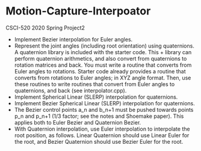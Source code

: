 # Motion-Capture-Interpoator
CSCI-520 2020 Spring Project2

+ Implement Bezier interpolation for Euler angles.
+ Represent the joint angles (including root orientation) using quaternions. A quaternion library is included with the starter code. This + library can perform quaternion arithmetics, and also convert from quaternions to rotation matrices and back. You must write a routine that converts from Euler angles to rotations. Starter code already provides a routine that converts from rotations to Euler angles; in XYZ angle format. Then, use these routines to write routines that convert from Euler angles to quaternions, and back (see interpolator.cpp).
+ Implement Spherical Linear (SLERP) interpolation for quaternions.
+ Implement Bezier Spherical Linear (SLERP) interpolation for quaternions.
+ The Bezier control points a_n and b_n+1 must be pushed towards points p_n and p_n+1 (1/3 factor; see the notes and Shoemake paper). This applies both to Euler Bezier and Quaternion Bezier.
+ With Quaternion interpolation, use Euler interpolation to interpolate the root position, as follows. Linear Quaternion should use Linear Euler for the root, and Bezier Quaternion should use Bezier Euler for the root.

